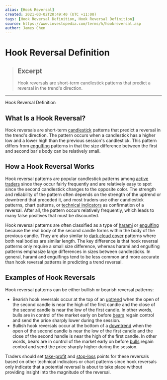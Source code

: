```yaml
---
alias: [Hook Reversal]
created: 2021-03-02T20:49:40 (UTC +11:00)
tags: [Hook Reversal Definition, Hook Reversal Definition]
source: https://www.investopedia.com/terms/h/hookreversal.asp
author: James Chen
---
```


# Hook Reversal Definition

> ## Excerpt
> Hook reversals are short-term candlestick patterns that predict a reversal in the trend's direction.

---

Hook Reversal Definition
## What Is a Hook Reversal?

Hook reversals are short-term [candlestick](https://www.investopedia.com/terms/c/candlestick.asp) patterns that predict a reversal in the trend's direction. The pattern occurs when a candlestick has a higher low and a lower high than the previous session's candlestick. This pattern differs from [engulfing](https://www.investopedia.com/terms/b/bullishengulfingpattern.asp) patterns in that the size difference between the first and second bar's body can be relatively small.

## How a Hook Reversal Works

Hook reversal patterns are popular candlestick patterns among [active traders](https://www.investopedia.com/terms/a/active-trading.asp) since they occur fairly frequently and are relatively easy to spot since the second candlestick changes to the opposite color. The strength and reliability of the pattern often depends on the strength of the uptrend or downtrend that preceded it, and most traders use other candlestick patterns, chart patterns, or [technical indicators](https://www.investopedia.com/terms/t/technicalindicator.asp) as confirmation of a reversal. After all, the pattern occurs relatively frequently, which leads to many false positives that must be discounted.

Hook reversal patterns are often classified as a type of [harami](https://www.investopedia.com/terms/b/bullishharami.asp) or [engulfing](https://www.investopedia.com/terms/b/bullishengulfingpattern.asp) because the real body of the second candle forms within the body of the previous candle. They are also similar to [dark cloud cover](https://www.investopedia.com/terms/d/darkcloud.asp) patterns where both real bodies are similar length. The key difference is that hook reversal patterns only require a small size difference, whereas harami and engulfing patterns emphasize large differences in sizes between candlesticks. In general, harami and engulfings tend to be less common and more accurate than hook reversal patterns in predicting a trend reversal.

## Examples of Hook Reversals

Hook reversal patterns can be either bullish or bearish reversal patterns:

-   Bearish hook reversals occur at the top of an [uptrend](https://www.investopedia.com/terms/u/uptrend.asp) when the open of the second candle is near the high of the first candle and the close of the second candle is near the low of the first candle. In other words, bulls are in control of the market early on before [bears](https://www.investopedia.com/terms/b/bear.asp) regain control and send the price sharply lower during the session.
-   Bullish hook reversals occur at the bottom of a [downtrend](https://www.investopedia.com/terms/d/downtrend.asp) when the open of the second candle is near the low of the first candle and the close of the second handle is near the high of the first candle. In other words, bears are in control of the market early on before [bulls](https://www.investopedia.com/terms/b/bull.asp) regain control and send the price sharply higher during the session.

Traders should set [take-profit](https://www.investopedia.com/terms/t/take-profitorder.asp) and [stop-loss](https://www.investopedia.com/terms/s/stop-lossorder.asp) points for these reversals based on other technical indicators or chart patterns since hook reversals only indicate that a potential reversal is about to take place without providing insight into the magnitude of the reversal.
